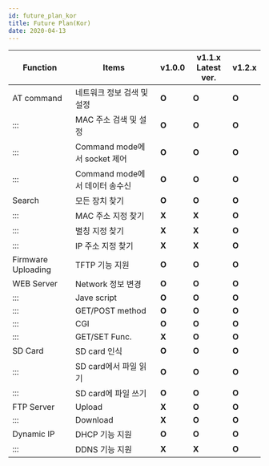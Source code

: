 ```yaml
---
id: future_plan_kor
title: Future Plan(Kor)
date: 2020-04-13
---
```


<table>
<thead>
<tr class="header">
<th>Function</th>
<th>Items</th>
<th>v1.0.0</th>
<th>v1.1.x<br />
Latest ver.</th>
<th>v1.2.x</th>
</tr>
</thead>
<tbody>
<tr class="odd">
<td>AT command</td>
<td>네트워크 정보 검색 및 설정</td>
<td><strong>O</strong></td>
<td><strong>O</strong></td>
<td><strong>O</strong></td>
</tr>
<tr class="even">
<td>:::</td>
<td>MAC 주소 검색 및 설정</td>
<td><strong>O</strong></td>
<td><strong>O</strong></td>
<td><strong>O</strong></td>
</tr>
<tr class="odd">
<td>:::</td>
<td>Command mode에서 socket 제어</td>
<td><strong>O</strong></td>
<td><strong>O</strong></td>
<td><strong>O</strong></td>
</tr>
<tr class="even">
<td>:::</td>
<td>Command mode에서 데이터 송수신</td>
<td><strong>O</strong></td>
<td><strong>O</strong></td>
<td><strong>O</strong></td>
</tr>
<tr class="odd">
<td>Search</td>
<td>모든 장치 찾기</td>
<td><strong>O</strong></td>
<td><strong>O</strong></td>
<td><strong>O</strong></td>
</tr>
<tr class="even">
<td>:::</td>
<td>MAC 주소 지정 찾기</td>
<td><strong>X</strong></td>
<td><strong>X</strong></td>
<td><strong>O</strong></td>
</tr>
<tr class="odd">
<td>:::</td>
<td>별칭 지정 찾기</td>
<td><strong>X</strong></td>
<td><strong>X</strong></td>
<td><strong>O</strong></td>
</tr>
<tr class="even">
<td>:::</td>
<td>IP 주소 지정 찾기</td>
<td><strong>X</strong></td>
<td><strong>X</strong></td>
<td><strong>O</strong></td>
</tr>
<tr class="odd">
<td>Firmware Uploading</td>
<td>TFTP 기능 지원</td>
<td><strong>O</strong></td>
<td><strong>O</strong></td>
<td><strong>O</strong></td>
</tr>
<tr class="even">
<td>WEB Server</td>
<td>Network 정보 변경</td>
<td><strong>O</strong></td>
<td><strong>O</strong></td>
<td><strong>O</strong></td>
</tr>
<tr class="odd">
<td>:::</td>
<td>Jave script</td>
<td><strong>O</strong></td>
<td><strong>O</strong></td>
<td><strong>O</strong></td>
</tr>
<tr class="even">
<td>:::</td>
<td>GET/POST method</td>
<td><strong>O</strong></td>
<td><strong>O</strong></td>
<td><strong>O</strong></td>
</tr>
<tr class="odd">
<td>:::</td>
<td>CGI</td>
<td><strong>O</strong></td>
<td><strong>O</strong></td>
<td><strong>O</strong></td>
</tr>
<tr class="even">
<td>:::</td>
<td>GET/SET Func.</td>
<td><strong>X</strong></td>
<td><strong>O</strong></td>
<td><strong>O</strong></td>
</tr>
<tr class="odd">
<td>SD Card</td>
<td>SD card 인식</td>
<td><strong>O</strong></td>
<td><strong>O</strong></td>
<td><strong>O</strong></td>
</tr>
<tr class="even">
<td>:::</td>
<td>SD card에서 파일 읽기</td>
<td><strong>O</strong></td>
<td><strong>O</strong></td>
<td><strong>O</strong></td>
</tr>
<tr class="odd">
<td>:::</td>
<td>SD card에 파일 쓰기</td>
<td><strong>O</strong></td>
<td><strong>O</strong></td>
<td><strong>O</strong></td>
</tr>
<tr class="even">
<td>FTP Server</td>
<td>Upload</td>
<td><strong>X</strong></td>
<td><strong>O</strong></td>
<td><strong>O</strong></td>
</tr>
<tr class="odd">
<td>:::</td>
<td>Download</td>
<td><strong>X</strong></td>
<td><strong>O</strong></td>
<td><strong>O</strong></td>
</tr>
<tr class="even">
<td>Dynamic IP</td>
<td>DHCP 기능 지원</td>
<td><strong>O</strong></td>
<td><strong>O</strong></td>
<td><strong>O</strong></td>
</tr>
<tr class="odd">
<td>:::</td>
<td>DDNS 기능 지원</td>
<td><strong>X</strong></td>
<td><strong>X</strong></td>
<td><strong>O</strong></td>
</tr>
</tbody>
</table>
